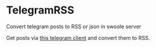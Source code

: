 # TelegramRSS
Convert telegram posts to RSS or json in swoole server

Get posts via [this telegram client](https://github.com/xtrime-ru/TelegramSwooleClient) and convert them to RSS. 